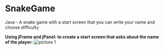 # SnakeGame
Java - A snake game with a start screen that you can write your name and choose difficulty

**Using jFrame and jPanel: to create a start screen that asks about the name of the player:**
![picture 1](https://user-images.githubusercontent.com/97995173/212979265-8d865f1b-2992-42fc-bfd2-f1ce57898bbd.PNG)
